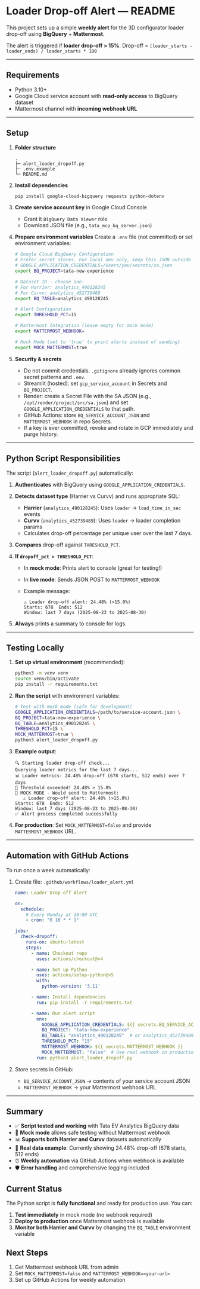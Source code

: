 # Loader Drop-off Alert — README

This project sets up a simple **weekly alert** for the 3D configurator loader drop-off using **BigQuery** + **Mattermost**.

The alert is triggered if **loader drop-off > 15%**.
Drop-off = `(loader_starts - loader_ends) / loader_starts * 100`

---

## Requirements

* Python 3.10+
* Google Cloud service account with **read-only access** to BigQuery dataset
* Mattermost channel with **incoming webhook URL**

---

## Setup

1. **Folder structure**

   ```
   .
   ├─ alert_loader_dropoff.py
   ├─ .env.example
   └─ README.md
   ```

2. **Install dependencies**

   ```bash
   pip install google-cloud-bigquery requests python-dotenv
   ```

3. **Create service account key** in Google Cloud Console

   * Grant it `BigQuery Data Viewer` role
   * Download JSON file (e.g., `tata_mcp_bq_server.json`)

4. **Prepare environment variables**
   Create a `.env` file (not committed) or set environment variables:

   ```bash
   # Google Cloud BigQuery Configuration
   # Prefer secret stores. For local dev only, keep this JSON outside the repo
   # GOOGLE_APPLICATION_CREDENTIALS=/Users/you/secrets/sa.json
   export BQ_PROJECT=tata-new-experience
   
   # Dataset ID - choose one:
   # For Harrier: analytics_490128245
   # For Curvv: analytics_452739489
   export BQ_TABLE=analytics_490128245
   
   # Alert Configuration
   export THRESHOLD_PCT=15
   
   # Mattermost Integration (leave empty for mock mode)
   export MATTERMOST_WEBHOOK=
   
   # Mock Mode (set to 'true' to print alerts instead of sending)
   export MOCK_MATTERMOST=true
   ```

5. **Security & secrets**

   - Do not commit credentials. `.gitignore` already ignores common secret patterns and `.env`.
   - Streamlit (hosted): set `gcp_service_account` in Secrets and `BQ_PROJECT`.
   - Render: create a Secret File with the SA JSON (e.g., `/opt/render/project/src/sa.json`) and set `GOOGLE_APPLICATION_CREDENTIALS` to that path.
   - GitHub Actions: store `BQ_SERVICE_ACCOUNT_JSON` and `MATTERMOST_WEBHOOK` in repo Secrets.
   - If a key is ever committed, revoke and rotate in GCP immediately and purge history.

---

## Python Script Responsibilities

The script (`alert_loader_dropoff.py`) automatically:

1. **Authenticates** with BigQuery using `GOOGLE_APPLICATION_CREDENTIALS`.
2. **Detects dataset type** (Harrier vs Curvv) and runs appropriate SQL:

   * **Harrier** (`analytics_490128245`): Uses `loader` → `load_time_in_sec` events
   * **Curvv** (`analytics_452739489`): Uses `loader` → loader completion params
   * Calculates drop-off percentage per unique user over the last 7 days.
3. **Compares** drop-off against `THRESHOLD_PCT`.
4. **If `dropoff_pct > THRESHOLD_PCT`**:

   * In **mock mode**: Prints alert to console (great for testing!)
   * In **live mode**: Sends JSON POST to `MATTERMOST_WEBHOOK`
   * Example message:

     ```
     ⚠️ Loader drop-off alert: 24.48% (>15.0%)
     Starts: 678  Ends: 512
     Window: last 7 days (2025-08-23 to 2025-08-30)
     ```
5. **Always** prints a summary to console for logs.

---

## Testing Locally

1. **Set up virtual environment** (recommended):

   ```bash
   python3 -m venv venv
   source venv/bin/activate
   pip install -r requirements.txt
   ```

2. **Run the script** with environment variables:

   ```bash
   # Test with mock mode (safe for development)
   GOOGLE_APPLICATION_CREDENTIALS=/path/to/service-account.json \
   BQ_PROJECT=tata-new-experience \
   BQ_TABLE=analytics_490128245 \
   THRESHOLD_PCT=15 \
   MOCK_MATTERMOST=true \
   python3 alert_loader_dropoff.py
   ```

3. **Example output**:

   ```
   🔍 Starting loader drop-off check...
   Querying loader metrics for the last 7 days...
   📊 Loader metrics: 24.48% drop-off (678 starts, 512 ends) over 7 days
   🚨 Threshold exceeded! 24.48% > 15.0%
   🔧 MOCK MODE - Would send to Mattermost:
      ⚠️ Loader drop-off alert: 24.48% (>15.0%)
   Starts: 678  Ends: 512
   Window: last 7 days (2025-08-23 to 2025-08-30)
   ✅ Alert process completed successfully
   ```

4. **For production**: Set `MOCK_MATTERMOST=false` and provide `MATTERMOST_WEBHOOK` URL.

---

## Automation with GitHub Actions

To run once a week automatically:

1. Create file: `.github/workflows/loader_alert.yml`

   ```yaml
   name: Loader Drop-off Alert

   on:
     schedule:
       # Every Monday at 10:00 UTC
       - cron: "0 10 * * 1"

   jobs:
     check-dropoff:
       runs-on: ubuntu-latest
       steps:
         - name: Checkout repo
           uses: actions/checkout@v4

         - name: Set up Python
           uses: actions/setup-python@v5
           with:
             python-version: '3.11'

         - name: Install dependencies
           run: pip install -r requirements.txt

         - name: Run alert script
           env:
             GOOGLE_APPLICATION_CREDENTIALS: ${{ secrets.BQ_SERVICE_ACCOUNT_JSON }}
             BQ_PROJECT: "tata-new-experience"
             BQ_TABLE: "analytics_490128245"  # or analytics_452739489 for Curvv
             THRESHOLD_PCT: "15"
             MATTERMOST_WEBHOOK: ${{ secrets.MATTERMOST_WEBHOOK }}
             MOCK_MATTERMOST: "false"  # Use real webhook in production
           run: python3 alert_loader_dropoff.py
   ```

2. Store secrets in GitHub:

   * `BQ_SERVICE_ACCOUNT_JSON` → contents of your service account JSON
   * `MATTERMOST_WEBHOOK` → your Mattermost webhook URL

---

## Summary

* ✅ **Script tested and working** with Tata EV Analytics BigQuery data
* 🔧 **Mock mode** allows safe testing without Mattermost webhook
* 📊 **Supports both Harrier and Curvv** datasets automatically
* 🚨 **Real data example**: Currently showing 24.48% drop-off (678 starts, 512 ends)
* ⏰ **Weekly automation** via GitHub Actions when webhook is available
* 🛡️ **Error handling** and comprehensive logging included

## Current Status

The Python script is **fully functional** and ready for production use. You can:

1. **Test immediately** in mock mode (no webhook required)
2. **Deploy to production** once Mattermost webhook is available
3. **Monitor both Harrier and Curvv** by changing the `BQ_TABLE` environment variable

## Next Steps

1. Get Mattermost webhook URL from admin
2. Set `MOCK_MATTERMOST=false` and `MATTERMOST_WEBHOOK=<your-url>`
3. Set up GitHub Actions for weekly automation
